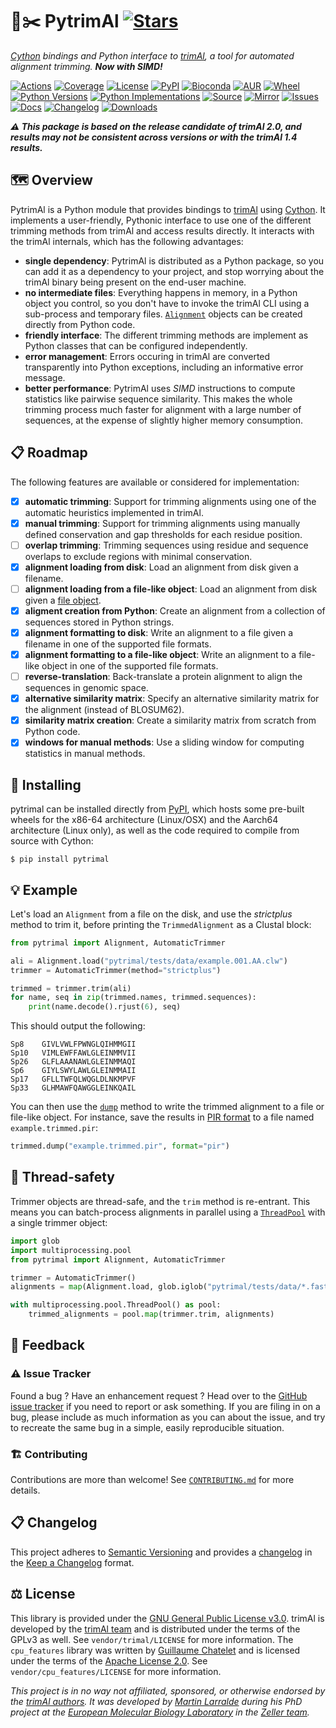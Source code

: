 # 🐍✂️ PytrimAl [![Stars](https://img.shields.io/github/stars/althonos/pytrimal.svg?style=social&maxAge=3600&label=Star)](https://github.com/althonos/pytrimal/stargazers)

*[Cython](https://cython.org/) bindings and Python interface to [trimAl](http://trimal.cgenomics.org/), a tool for automated alignment trimming. **Now with SIMD!***

[![Actions](https://img.shields.io/github/workflow/status/althonos/pytrimal/Test/main?logo=github&style=flat-square&maxAge=300)](https://github.com/althonos/pytrimal/actions)
[![Coverage](https://img.shields.io/codecov/c/gh/althonos/pytrimal?style=flat-square&maxAge=3600&logo=codecov)](https://codecov.io/gh/althonos/pytrimal/)
[![License](https://img.shields.io/badge/license-GPLv3-blue.svg?style=flat-square&maxAge=2678400)](https://choosealicense.com/licenses/gpl-3.0/)
[![PyPI](https://img.shields.io/pypi/v/pytrimal.svg?style=flat-square&maxAge=3600&logo=PyPI)](https://pypi.org/project/pytrimal)
[![Bioconda](https://img.shields.io/conda/vn/bioconda/pytrimal?style=flat-square&maxAge=3600&logo=anaconda)](https://anaconda.org/bioconda/pytrimal)
[![AUR](https://img.shields.io/aur/version/python-pytrimal?logo=archlinux&style=flat-square&maxAge=3600)](https://aur.archlinux.org/packages/python-pytrimal)
[![Wheel](https://img.shields.io/pypi/wheel/pytrimal.svg?style=flat-square&maxAge=3600)](https://pypi.org/project/pytrimal/#files)
[![Python Versions](https://img.shields.io/pypi/pyversions/pytrimal.svg?style=flat-square&maxAge=600&logo=python)](https://pypi.org/project/pytrimal/#files)
[![Python Implementations](https://img.shields.io/pypi/implementation/pytrimal.svg?style=flat-square&maxAge=600&label=impl)](https://pypi.org/project/pytrimal/#files)
[![Source](https://img.shields.io/badge/source-GitHub-303030.svg?maxAge=2678400&style=flat-square)](https://github.com/althonos/pytrimal/)
[![Mirror](https://img.shields.io/badge/mirror-EMBL-009f4d?style=flat-square&maxAge=2678400)](https://git.embl.de/larralde/pytrimal/)
[![Issues](https://img.shields.io/github/issues/althonos/pytrimal.svg?style=flat-square&maxAge=600)](https://github.com/althonos/pytrimal/issues)
[![Docs](https://img.shields.io/readthedocs/pytrimal/latest?style=flat-square&maxAge=600)](https://pytrimal.readthedocs.io)
[![Changelog](https://img.shields.io/badge/keep%20a-changelog-8A0707.svg?maxAge=2678400&style=flat-square)](https://github.com/althonos/pytrimal/blob/main/CHANGELOG.md)
[![Downloads](https://img.shields.io/badge/dynamic/json?style=flat-square&color=303f9f&maxAge=86400&label=downloads&query=%24.total_downloads&url=https%3A%2F%2Fapi.pepy.tech%2Fapi%2Fprojects%2Fpytrimal)](https://pepy.tech/project/pytrimal)

***⚠️ This package is based on the release candidate of trimAl 2.0, and results
may not be consistent across versions or with the trimAl 1.4 results.***

## 🗺️ Overview

PytrimAl is a Python module that provides bindings to [trimAl](http://trimal.cgenomics.org/)
using [Cython](https://cython.org/). It implements a user-friendly, Pythonic
interface to use one of the different trimming methods from trimAl and
access results directly. It interacts with the trimAl internals, which has
the following advantages:

- **single dependency**: PytrimAl is distributed as a Python package, so you
  can add it as a dependency to your project, and stop worrying about the
  trimAl binary being present on the end-user machine.
- **no intermediate files**: Everything happens in memory, in a Python object
  you control, so you don't have to invoke the trimAl CLI using a
  sub-process and temporary files.
  [`Alignment`](https://pytrimal.readthedocs.io/en/latest/api/alignment.html#pytrimal.Alignment)
  objects can be created directly from Python code.
- **friendly interface**: The different trimming methods are implement as
  Python classes that can be configured independently.
- **error management**: Errors occuring in trimAl are converted
  transparently into Python exceptions, including an informative
  error message.
- **better performance**: PytrimAl uses *SIMD* instructions to compute
  statistics like pairwise sequence similarity. This makes the whole
  trimming process much faster for alignment with a large number of
  sequences, at the expense of slightly higher memory consumption.

## 📋 Roadmap

The following features are available or considered for implementation:

- [x] **automatic trimming**: Support for trimming alignments using one of the
  automatic heuristics implemented in trimAl.
- [x] **manual trimming**: Support for trimming alignments using manually
  defined conservation and gap thresholds for each residue position.
- [ ] **overlap trimming**: Trimming sequences using residue and sequence
  overlaps to exclude regions with minimal conservation.
- [x] **alignment loading from disk**: Load an alignment from disk given
  a filename.
- [ ] **alignment loading from a file-like object**: Load an alignment from
  disk given a [file object](https://docs.python.org/3/glossary.html#term-file-object).
- [x] **aligment creation from Python**: Create an alignment from a collection
  of sequences stored in Python strings.
- [x] **alignment formatting to disk**: Write an alignment to a file given
  a filename in one of the supported file formats.
- [x] **alignment formatting to a file-like object**: Write an alignment to
  a file-like object in one of the supported file formats.
- [ ] **reverse-translation**: Back-translate a protein alignment to align
  the sequences in genomic space.
- [x] **alternative similarity matrix**: Specify an alternative similarity
  matrix for the alignment (instead of BLOSUM62).
- [x] **similarity matrix creation**: Create a similarity matrix from scratch
  from Python code.
- [x] **windows for manual methods**: Use a sliding window for computing
  statistics in manual methods.

## 🔧 Installing

pytrimal can be installed directly from [PyPI](https://pypi.org/project/pytrimal/),
which hosts some pre-built wheels for the x86-64 architecture (Linux/OSX)
and the Aarch64 architecture (Linux only), as well as the code required to compile
from source with Cython:
```console
$ pip install pytrimal
```

<!-- Otherwise, pytrimal is also available as a [Bioconda](https://bioconda.github.io/)
package:
```console
$ conda install -c bioconda pytrimal
``` -->

## 💡 Example

Let's load an `Alignment` from a file on the disk, and use the *strictplus*
method to trim it, before printing the `TrimmedAlignment` as a Clustal block:
```python
from pytrimal import Alignment, AutomaticTrimmer

ali = Alignment.load("pytrimal/tests/data/example.001.AA.clw")
trimmer = AutomaticTrimmer(method="strictplus")

trimmed = trimmer.trim(ali)
for name, seq in zip(trimmed.names, trimmed.sequences):
    print(name.decode().rjust(6), seq)
```

This should output the following:
```
Sp8    GIVLVWLFPWNGLQIHMMGII
Sp10   VIMLEWFFAWLGLEINMMVII
Sp26   GLFLAAANAWLGLEINMMAQI
Sp6    GIYLSWYLAWLGLEINMMAII
Sp17   GFLLTWFQLWQGLDLNKMPVF
Sp33   GLHMAWFQAWGGLEINKQAIL
```

You can then use the
[`dump`](https://pytrimal.readthedocs.io/en/latest/api/alignment.html#pytrimal.Alignment.dump)
method to write the trimmed alignment to a file or file-like
object. For instance, save the results in
[PIR format](https://www.bioinformatics.nl/tools/crab_pir.html)
to a file named `example.trimmed.pir`:
```python
trimmed.dump("example.trimmed.pir", format="pir")
```

## 🧶 Thread-safety

Trimmer objects are thread-safe, and the `trim` method is re-entrant.
This means you can batch-process alignments in parallel using a
[`ThreadPool`](https://docs.python.org/3/library/multiprocessing.html#multiprocessing.pool.ThreadPool)
with a single trimmer object:
```python
import glob
import multiprocessing.pool
from pytrimal import Alignment, AutomaticTrimmer

trimmer = AutomaticTrimmer()
alignments = map(Alignment.load, glob.iglob("pytrimal/tests/data/*.fasta"))

with multiprocessing.pool.ThreadPool() as pool:
    trimmed_alignments = pool.map(trimmer.trim, alignments)
```

## 💭 Feedback

### ⚠️ Issue Tracker

Found a bug ? Have an enhancement request ? Head over to the [GitHub issue tracker](https://github.com/althonos/pytrimal/issues)
if you need to report or ask something. If you are filing in on a bug,
please include as much information as you can about the issue, and try to
recreate the same bug in a simple, easily reproducible situation.


### 🏗️ Contributing

Contributions are more than welcome! See
[`CONTRIBUTING.md`](https://github.com/althonos/pytrimal/blob/main/CONTRIBUTING.md)
for more details.


## 📋 Changelog

This project adheres to [Semantic Versioning](http://semver.org/spec/v2.0.0.html)
and provides a [changelog](https://github.com/althonos/pytrimal/blob/main/CHANGELOG.md)
in the [Keep a Changelog](http://keepachangelog.com/en/1.0.0/) format.


## ⚖️ License

This library is provided under the [GNU General Public License v3.0](https://choosealicense.com/licenses/gpl-3.0/).
trimAl is developed by the [trimAl team](http://trimal.cgenomics.org/trimal_team) and is distributed under the
terms of the GPLv3 as well. See `vendor/trimal/LICENSE` for more information.
The `cpu_features` library was written by [Guillaume Chatelet](https://github.com/gchatelet) and is
licensed under the terms of the [Apache License 2.0](https://choosealicense.com/licenses/apache-2.0/). See `vendor/cpu_features/LICENSE` for more information.

*This project is in no way not affiliated, sponsored, or otherwise endorsed
by the [trimAl authors](http://trimal.cgenomics.org/trimal_team). It was developed
by [Martin Larralde](https://github.com/althonos/) during his PhD project
at the [European Molecular Biology Laboratory](https://www.embl.de/) in
the [Zeller team](https://github.com/zellerlab).*
